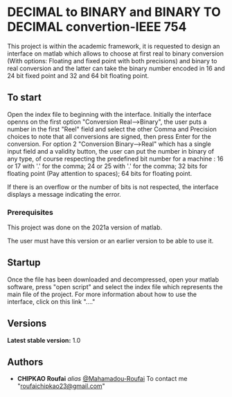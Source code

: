 # DECIMAL to BINARY and BINARY TO DECIMAL convertion-IEEE 754

This project is within the academic framework, it is requested to design an interface on matlab which allows to choose at first
real to binary conversion (With options: Floating and fixed point with both precisions) and binary to real conversion
and the latter can take the binary number encoded in 16 and 24 bit fixed point and 32 and 64 bit floating point.

## To start
Open the index file to beginning with the interface.
Initially the interface openns on the first option "Conversion Real-->Binary", the user puts a number in the first
"Reel" field and select the other Comma and Precision choices to note that all conversions are signed, then press Enter for the conversion.
For option 2 "Conversion Binary-->Real" which has a single input field and a validity button, the user can put the number in binary of any type, of course respecting the predefined bit number for a machine :
     16 or 17 with '.' for the comma;
     24 or 25 with '.' for the comma;
     32 bits for floating point (Pay attention to spaces);
     64 bits for floating point.

If there is an overflow or the number of bits is not respected, the interface displays a message indicating the error.


### Prerequisites
This project was done on the 2021a version of matlab.

The user must have this version or an earlier version to be able to use it.


## Startup

Once the file has been downloaded and decompressed, open your matlab software, press "open script" and select the index file which represents the main file of the project.
For more information about how to use the interface, click on this link "...."



## Versions

**Latest stable version:** 1.0


## Authors

* **CHIPKAO Roufai** _alias_ [@Mahamadou-Roufai](https://github.com/Mahamadou-Roufai)
To contact me "roufaichipkao23@gmail.com"
